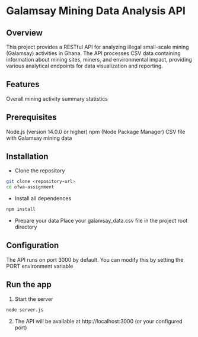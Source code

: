 # Galamsay Mining Data Analysis API

## Overview

This project provides a RESTful API for analyzing illegal small-scale mining (Galamsay) activities in Ghana. The API processes CSV data containing information about mining sites, miners, and environmental impact, providing various analytical endpoints for data visualization and reporting.

## Features

Overall mining activity summary statistics

## Prerequisites

Node.js (version 14.0.0 or higher)
npm (Node Package Manager)
CSV file with Galamsay mining data

## Installation

- Clone the repository

```sh
git clone <repository-url>
cd ofwa-assignment
```

- Install all dependences

```sh
npm install
```

- Prepare your data
  Place your galamsay_data.csv file in the project root directory

## Configuration

The API runs on port 3000 by default. You can modify this by setting the PORT environment variable

## Run the app

1. Start the server

```sh
node server.js
```

2. The API will be available at http://localhost:3000 (or your configured port)
